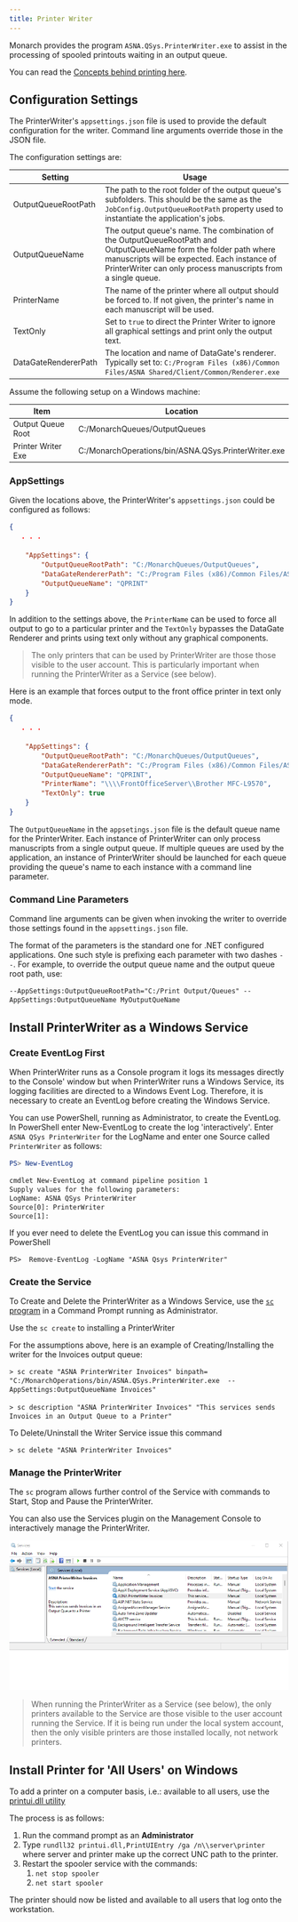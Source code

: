 ```yaml
---
title: Printer Writer
---
```



Monarch provides the program ```ASNA.QSys.PrinterWriter.exe``` to assist in the processing of spooled printouts waiting in an output queue.

You can read the [Concepts behind printing here](/concepts/printing/printing-introduction.html).



## Configuration Settings
The PrinterWriter's ```appsettings.json``` file is used to provide the default configuration for the writer. Command line arguments  override those in the JSON file.

The configuration settings are:

|        Setting       | Usage |
| -------------------- | ----- |
| OutputQueueRootPath  | The path to the root folder of the output queue's subfolders. This should be the same as the <a ref="/reference/runtime/qsys-runtime-job-support/job-config.html"> <code>JobConfig.OutputQueueRootPath</code></a> property used to instantiate the application's jobs.
| OutputQueueName      | The output queue's name.  The combination of the OutputQueueRootPath and OutputQueueName form the folder path where manuscripts will be expected. Each instance of PrinterWriter can only process manuscripts from a single queue.
| PrinterName          | The name of the printer where all output should be forced to. If not given, the printer's name in each manuscript will be used.
| TextOnly             | Set to ```true``` to direct the  Printer Writer to ignore all graphical settings and print only the output text.
| DataGateRendererPath | The location and name of DataGate's renderer.  Typically set to: ```C:/Program Files (x86)/Common Files/ASNA Shared/Client/Common/Renderer.exe```

Assume the following setup on a Windows machine:

|         Item          |            Location  |
|-----------------------| -------------------- |
| Output Queue Root     | C:/MonarchQueues/OutputQueues
| Printer Writer Exe    | C:/MonarchOperations/bin/ASNA.QSys.PrinterWriter.exe

### AppSettings
Given the locations above, the PrinterWriter's ```appsettings.json``` could be configured as follows:
```json
{
   . . . 

    "AppSettings": {
        "OutputQueueRootPath": "C:/MonarchQueues/OutputQueues",
        "DataGateRendererPath": "C:/Program Files (x86)/Common Files/ASNA Shared/Client/Common/Renderer.exe",
        "OutputQueueName": "QPRINT"
    }
}
```

In addition to the settings above, the ```PrinterName``` can be used to force all output to go to a particular printer and the ```TextOnly``` bypasses the DataGate Renderer and prints using text only without any graphical components.  

> The only printers that can be used by PrinterWriter are those those visible to the user account.  This is particularly important when running the PrinterWriter as a Service (see below).

Here is an example that forces output to the front office printer in text only mode.

```json
{
   . . . 

    "AppSettings": {
        "OutputQueueRootPath": "C:/MonarchQueues/OutputQueues",
        "DataGateRendererPath": "C:/Program Files (x86)/Common Files/ASNA Shared/Client/Common/Renderer.exe",
        "OutputQueueName": "QPRINT",
        "PrinterName": "\\\\FrontOfficeServer\\Brother MFC-L9570",
        "TextOnly": true
    }
}
```

The ```OutputQueueName``` in the ```appsetings.json``` file is the default queue name for the PrinterWriter. Each instance of PrinterWriter can only process manuscripts from a single output queue. If multiple queues are used by the application, an instance of PrinterWriter should be launched for each queue providing the queue's name to each instance with a command line parameter.

### Command Line Parameters
Command line arguments can be given when invoking the writer to override those settings found in the ```appsettings.json``` file.

The format of the parameters is the standard one for .NET configured applications.  One such style is prefixing each parameter with two dashes ```--```.  For example, to override the output queue name and the output queue root path, use:

```
--AppSettings:OutputQueueRootPath="C:/Print Output/Queues" --AppSettings:OutputQueueName MyOutputQueName
```


## Install PrinterWriter as a Windows Service

### Create EventLog First
When PrinterWriter runs as a Console program it logs its messages directly to the Console' window but when PrinterWriter runs a Windows Service, its logging facilities are directed to a Windows Event Log. Therefore, it is necessary to create an EventLog before creating the Windows Service.

You can use PowerShell, running as Administrator, to create the EventLog. In PowerShell enter New-EventLog to create the log 'interactively'. Enter ```ASNA QSys PrinterWriter``` for the LogName and enter one Source called ```PrinterWriter``` as follows:

```powershell
PS> New-EventLog
```
```text
cmdlet New-EventLog at command pipeline position 1
Supply values for the following parameters:
LogName: ASNA QSys PrinterWriter
Source[0]: PrinterWriter
Source[1]:
```

If you ever need to delete the EventLog you can issue this command in PowerShell
```
PS>  Remove-EventLog -LogName "ASNA Qsys PrinterWriter"
```

### Create the Service
To Create and Delete the PrinterWriter as a Windows Service, use the [```sc``` program](https://docs.microsoft.com/en-us/windows/win32/services/controlling-a-service-using-sc) in a  Command Prompt running as Administrator.

Use the ```sc create``` to installing a PrinterWriter 

For the assumptions above, here is an example of Creating/Installing the writer for the Invoices output queue:
```
> sc create "ASNA PrinterWriter Invoices" binpath= "C:/MonarchOperations/bin/ASNA.QSys.PrinterWriter.exe  --AppSettings:OutputQueueName Invoices"

> sc description "ASNA PrinterWriter Invoices" "This services sends Invoices in an Output Queue to a Printer"
```

To Delete/Uninstall the Writer Service issue this command
```
> sc delete "ASNA PrinterWriter Invoices"
```
### Manage the PrinterWriter
The ```sc``` program allows further control of the Service with commands to Start, Stop and Pause the PrinterWriter.

You can also use the Services plugin on the Management Console to interactively manage the PrinterWriter.

![Services Applet in MMC](images/services-applet.png)

> When running the PrinterWriter as a Service (see below), the only printers available to the Service are those visible to the user account running the Service.  If it is being run under the local system account, then the only visible printers are those installed locally, not network printers.

## Install Printer for 'All Users' on Windows

To add a printer on a computer basis, i.e.: available to all users, use the [printui.dll utility](https://docs.microsoft.com/en-us/windows-server/administration/windows-commands/rundll32-printui)

The process is as follows:

 1. Run the command prompt as an **Administrator**
 1. Type ```rundll32 printui.dll,PrintUIEntry /ga /n\\server\printer``` where server and printer make up the correct UNC path to the printer.
 1. Restart the spooler service with the commands:
    1. ```net stop spooler```
    1. ```net start spooler```

The printer should now be listed and available to all users that log onto the workstation.

